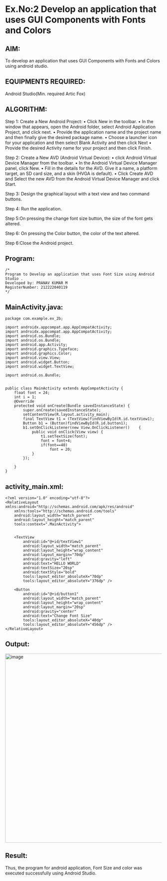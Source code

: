 
# Ex.No:2 Develop an application that uses GUI Components with Fonts and Colors


## AIM:
To develop an application that uses GUI Components with Fonts and Colors using android studio.

## EQUIPMENTS REQUIRED:

Android Studio(Min. required Artic Fox)


## ALGORITHM:
Step 1: Create a New Android Project:
              • Click New in the toolbar.
              • In the window that appears, open the Android folder, select Android Application Project,
              and click next.
              • Provide the application name and the project name and then finally give the desired
              package name.
              • Choose a launcher icon for your application and then select Blank Activity and then click
              Next
              • Provide the desired Activity name for your project and then click Finish.

Step 2: Create a New AVD (Android Virtual Device):
        • click Android Virtual Device Manager from the toolbar.
        • In the Android Virtual Device Manager panel, click New.
        • Fill in the details for the AVD. Give it a name, a platform target, an SD card size, and
        a skin (HVGA is default).
        • Click Create AVD and Select the new AVD from the Android Virtual Device
        Manager and click Start.

Step 3: Design the graphical layout with a text view and two command buttons.

Step 4: Run the application.

Step 5:On pressing the change font size button, the size of the font gets altered.

Step 6: On pressing the Color button, the color of the text altered.
       
Step 6:Close the Android project. 


## Program:
 ```
/*
Program to Develop an application that uses Font Size using Android Studio .
Developed by: PRANAV KUMAR M
RegisterNumber: 212222040119
*/
```

## MainActivity.java:

```
package com.example.ex_2b;

import androidx.appcompat.app.AppCompatActivity;
import androidx.appcompat.app.AppCompatActivity;
import android.os.Bundle;
import android.os.Bundle;
import android.app.Activity;
import android.graphics.Typeface;
import android.graphics.Color;
import android.view.View;
import android.widget.Button;
import android.widget.TextView;

import android.os.Bundle;


public class MainActivity extends AppCompatActivity {
    float font = 24;
    int i = 1;
    @Override
    protected void onCreate(Bundle savedInstanceState) {
        super.onCreate(savedInstanceState);
        setContentView(R.layout.activity_main);
        final TextView t1 = (TextView)findViewById(R.id.textView1);
        Button b1 = (Button)findViewById(R.id.button1);
        b1.setOnClickListener(new View.OnClickListener()    {
            public void onClick(View view) {
                t1.setTextSize(font);
                font = font+4;
                if(font==40)
                    font = 20;
            }
        });

    }
}

```



## activity_main.xml:

```
<?xml version="1.0" encoding="utf-8"?>
<RelativeLayout xmlns:android="http://schemas.android.com/apk/res/android"
    xmlns:tools="http://schemas.android.com/tools"
    android:layout_width="match_parent"
    android:layout_height="match_parent"
    tools:context=".MainActivity">


    <TextView
        android:id="@+id/textView1"
        android:layout_width="match_parent"
        android:layout_height="wrap_content"
        android:layout_margin="70dp"
        android:gravity="left"
        android:text="HELLO WORLD"
        android:textSize="20sp"
        android:textStyle="bold"
        tools:layout_editor_absoluteX="70dp"
        tools:layout_editor_absoluteY="376dp" />

    <Button
        android:id="@+id/button1"
        android:layout_width="match_parent"
        android:layout_height="wrap_content"
        android:layout_margin="20sp"
        android:gravity="center"
        android:text="Change Font Size"
        tools:layout_editor_absoluteX="40dp"
        tools:layout_editor_absoluteY="456dp" />
</RelativeLayout>
```

## Output:

<img width="607" alt="image" src="https://github.com/user-attachments/assets/fa25919f-c1ab-47e7-97f9-ca42d85713cf">



## Result:
Thus, the program for android application, Font Size and color was executed successfully using Android Studio.

